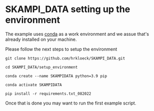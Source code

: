 # SKAMPI_DATA setting up the environment

The example uses [conda](https://docs.conda.io/projects/conda/en/latest/user-guide/install/index.html#) as a work environment and we assue that's already installed on your machine.

Please follow the next steps to setup the environment  

```
git clone https://github.com/hrkloeck/SKAMPI_DATA.git

cd SKAMPI_DATA/setup_environment

conda create --name SKAMPIDATA python=3.9 pip

conda activate SKAMPIDATA

pip install -r requirements.txt_082022
```

Once that is done you may want to run the first example script.
